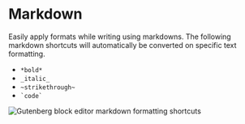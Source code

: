 # Markdown

Easily apply formats while writing using markdowns. The following markdown shortcuts will automatically be converted on specific text formatting.

- `*bold*`
- `_italic_`
- `~strikethrough~`
- <code>&grave;code&grave;</code>

![Gutenberg block editor markdown formatting shortcuts](https://cldup.com/ApZLizFCDG.gif)